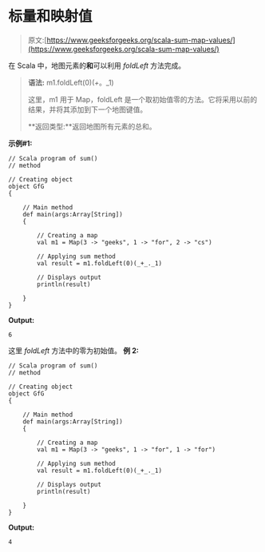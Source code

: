 # 标量和映射值

> 原文:[https://www.geeksforgeeks.org/scala-sum-map-values/](https://www.geeksforgeeks.org/scala-sum-map-values/)

在 Scala 中，地图元素的**和**可以利用 *foldLeft* 方法完成。

> **语法:** m1.foldLeft(0)(_+_。_1)
> 
> 这里，m1 用于 Map，foldLeft 是一个取初始值零的方法。它将采用以前的结果，并将其添加到下一个地图键值。
> 
> **返回类型:**返回地图所有元素的总和。

**示例#1:**

```
// Scala program of sum()
// method

// Creating object
object GfG
{ 

    // Main method
    def main(args:Array[String])
    {

        // Creating a map
        val m1 = Map(3 -> "geeks", 1 -> "for", 2 -> "cs")

        // Applying sum method
        val result = m1.foldLeft(0)(_+_._1)

        // Displays output
        println(result)

    }
}
```

**Output:**

```
6

```

这里 *foldLeft* 方法中的零为初始值。
**例 2:**

```
// Scala program of sum()
// method

// Creating object
object GfG
{ 

    // Main method
    def main(args:Array[String])
    {

        // Creating a map
        val m1 = Map(3 -> "geeks", 1 -> "for", 1 -> "for")

        // Applying sum method
        val result = m1.foldLeft(0)(_+_._1)

        // Displays output
        println(result)

    }
}
```

**Output:**

```
4

```